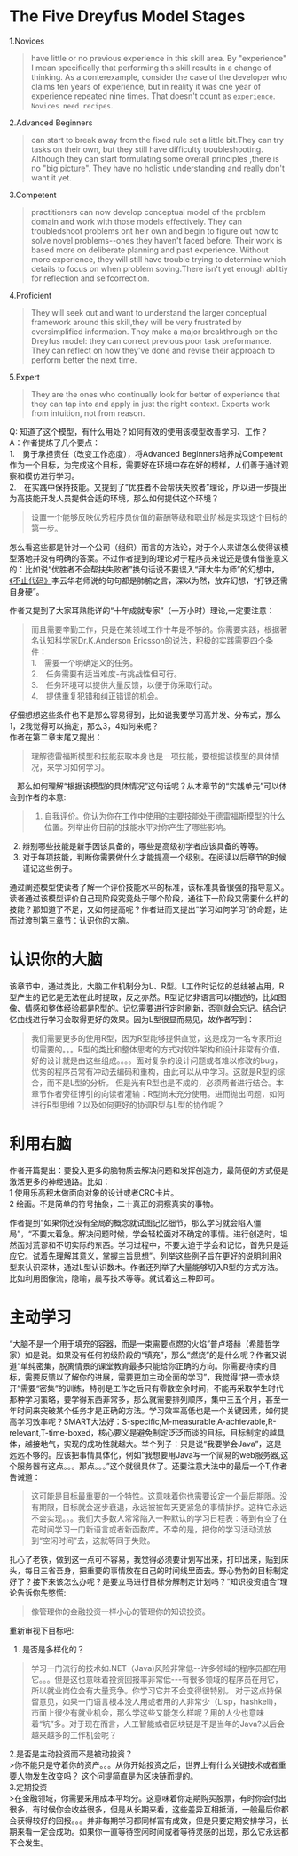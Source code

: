 
The Five Dreyfus Model Stages
=================================

1.Novices<br>
 >  have little or no previous experience in this skill area. By "experience" I mean specifically that performing this skill results in a change of thinking.
  As a conterexample, consider the case of the developer who claims ten years of experience, but in reality it was one year of experience repeated nine times.
  That doesn't count as `experience`.<br>
  `Novices need recipes`.<br>
  
2.Advanced Beginners<br>
 > can start to break away from the fixed rule set a little bit.They can try tasks on their own, but they still have difficulty troubleshooting.
 Although they can start formulating some overall principles ,there is no "big picture". They have no holistic understanding and really don't want it yet.
 
3.Competent<br>
 > practitioners can now develop conceptual model of the problem domain and work with those models effectively. They can troubledshoot problems ont heir own and
 begin to figure out how to solve novel problems--ones they haven't faced before. Their work is based more on deliberate planning and past experience. Without more
 experience, they will still have trouble trying to determine which details to focus on when problem soving.There isn't yet enough ablitiy for reflection and
 selfcorrection.
 
 4.Proficient<br>
 > They will seek out and want to understand the larger conceptual framework around this skill,they will be very frustrated by oversimplified information.
 They make a major breakthrough on the Dreyfus model: they can correct previous poor task preformance. They can reflect on how they've done and revise their approach to
 perform better the next time.
 
 5.Expert<br>
  >They are the ones who continually look for better of experience that they can tap into and apply in just the right context.
  Experts work from intuition, not from reason. <br>

Q: 知道了这个模型，有什么用处？如何有效的使用该模型改善学习、工作？<br>
A：作者提炼了几个要点：<br>
  1.　勇于承担责任（改变工作态度），将Advanced Beginners培养成Competent作为一个目标，为完成这个目标，需要好在环境中存在好的榜样，人们善于通过观察和模仿进行学习。<br>
  2.　在实践中保持技能。又提到了“优胜者不会帮扶失败者”理论，所以进一步提出为高技能开发人员提供合适的环境，那么如何提供这个环境？<br>
  >设置一个能够反映优秀程序员价值的薪酬等级和职业阶梯是实现这个目标的第一步。<br>
  
 怎么看这些都是针对一个公司（组织）而言的方法论，对于个人来讲怎么使得该模型落地并没有明确的答案。不过作者提到的理论对于程序员来说还是很有借鉴意义的：比如说“优胜者不会帮扶失败者”换句话说不要误入“拜大牛为师”的幻想中，[《不止代码》](http://techforum-img.cn-hangzhou.oss-pub.aliyun-inc.com/1530517140411/Codelife.pdf)李云华老师说的句句都是肺腑之言，深以为然，放弃幻想，“打铁还需自身硬”。<br>
 
  作者又提到了大家耳熟能详的“十年成就专家”（一万小时）理论,一定要注意：<br>
  >而且需要辛勤工作，只是在某领域工作十年是不够的。你需要实践，根据著名认知科学家Dr.K.Anderson Ericsson的说法，积极的实践需要四个条件：<br>
   1.　需要一个明确定义的任务。<br>
   2.　任务需要有适当难度-有挑战性但可行。<br>
   3.　任务环境可以提供大量反馈，以便于你采取行动。<br>
   4.　提供重复犯错和纠正错误的机会。<br>
   
   仔细想想这些条件也不是那么容易得到，比如说我要学习高并发、分布式，那么1，2我觉得可以搞定，那么3，4如何来呢？<br>作者在第二章末尾又提出：
   >理解德雷福斯模型和技能获取本身也是一项技能，要根据该模型的具体情况，来学习如何学习。
   
  　那么如何理解“根据该模型的具体情况”这句话呢？从本章节的“实践单元”可以体会到作者的本意:<br>
  >1. 自我评价。你认为你在工作中使用的主要技能处于德雷福斯模型的什么位置。列举出你目前的技能水平对你产生了哪些影响。<br>
   2. 辨别哪些技能是新手因该具备的，哪些是高级初学者应该具备的等等。<br>
   3. 对于每项技能，判断你需要做什么才能提高一个级别。在阅读以后章节的时候谨记这些例子。<br>
   
  通过阐述模型使读者了解一个评价技能水平的标准，该标准具备很强的指导意义。读者通过该模型评价自己现阶段究竟处于哪个阶段，通往下一阶段又需要什么样的技能？那知道了不足，又如何提高呢？作者进而又提出“学习如何学习”的命题，进而过渡到第三章节：认识你的大脑。<br>
  
  认识你的大脑
  =================================
  该章节中，通过类比，大脑工作机制分为L、R型。L工作时记忆的总线被占用，R型产生的记忆是无法在此时提取，反之亦然。R型记忆非语言可以描述的，比如图像、情感和整体经验都是R型的。记忆需要进行定时刷新，否则就会忘记。结合记忆曲线进行学习会取得更好的效果。因为L型很显而易见，故作者写到：<br>
  >我们需要更多的使用R型，因为R型能够提供直觉，这是成为一名专家所迫切需要的。。。R型的类比和整体思考的方式对软件架构和设计非常有价值，好的设计就是由这些组成。。。。面对复杂的设计问题或者难以修改的bug，优秀的程序员常有冲动去编码和重构，由此可以从中学习。这就是R型的综合，而不是L型的分析。
  但是光有R型也是不成的，必须两者进行结合。本章节作者旁征博引的向读者灌输：R型尚未充分使用。进而抛出问题，如何进行R型思维？以及如何更好的协调R型与L型的协作呢？
  
  
  利用右脑
  =================================
  作者开篇提出：要投入更多的脑物质去解决问题和发挥创造力，最简便的方式便是激活更多的神经通路。比如：<br>
  1 使用乐高积木做面向对象的设计或者CRC卡片。<br>
  2 绘画。不是简单的符号抽象，二十真正的洞察真实的事物。<br>
 
  作者提到“如果你还没有全局的概念就试图记忆细节，那么学习就会陷入僵局”，“不要太着急。解决问题时候，学会轻松面对不确定的事情。进行创造时，坦然面对荒谬和不切实际的东西。学习过程中，不要太迫于学会和记忆，首先只是适应它。试着先理解其意义，掌握主旨思想”。列举这些例子旨在更好的说明利用R型来认识深林，通过L型认识数木。作者还列举了大量能够切入R型的方式方法。比如利用图像流，隐喻，晨写技术等等。就试着这三种即可。<br>
  
  
  主动学习
  =================================
  “大脑不是一个用于填充的容器，而是一束需要点燃的火焰”普卢塔赫（希腊哲学家）如是说。如果没有任何初级阶段的“填充”，那么“燃烧”的是什么呢？作者又说道“单纯密集，脱离情景的课堂教育最多只能给你正确的方向。你需要持续的目标，需要反馈以了解你的进展，需要更加主动全面的学习”，我觉得“把一壶水烧开”需要“密集”的训练，特别是工作之后只有零散空余时间，不能再采取学生时代那种学习策略，要学得东西非常多，那么就需要排列顺序，集中三五个月，甚至一年时间来突破某个任务才是正确的方法。学习效率高低也是一个关键因素，如何提高学习效率呢？SMART大法好：S-specific,M-measurable,A-achievable,R-relevant,T-time-boxed，核心要义是避免制定泛泛而谈的目标，目标制定的越具体，越接地气，实现的成功性就越大。举个列子：只是说“我要学会Java”，这是远远不够的。应该把事情具体化，例如“我想要用Java写一个简易的web服务器,这个服务器有这点。。。那点。。。”这个就很具体了。还要注意大法中的最后一个T,作者告诫道：<br>
  >这可能是目标最重要的一个特性。这意味着你也需要设定一个最后期限。没有期限，目标就会逐步衰退，永远被被每天更紧急的事情排挤。这样它永远不会实现。。。我们大多数人常常陷入一种默认的学习日程表：等到有空了在花时间学习一门新语言或者新函数库。不幸的是，把你的学习活动流放到“空闲时间”去，这就等同于失败。
    
  扎心了老铁，做到这一点可不容易，我觉得必须要计划写出来，打印出来，贴到床头，每日三省吾身，把重要的事情放在自己的时间线里面去。野心勃勃的目标制定好了？接下来该怎么办呢？是要立马进行目标分解制定计划吗？“知识投资组合”理论告诉你先憋慌:<br>
  >像管理你的金融投资一样小心的管理你的知识投资。
  
  重新审视下目标吧:<br>
   1. 是否是多样化的？<br>
   >学习一门流行的技术如.NET（Java)风险非常低--许多领域的程序员都在用它。。。但是这也意味着投资回报率非常低---有很多领域的程序员在用它，所以就业岗位会有大量竞争。你学习它并不会变得很特别。
    对于这点持保留意见，如果一门语言根本没人用或者用的人非常少（Lisp，hashkell)，市面上很少有就业机会，那么学这些又能怎么样呢？用的人少也意味着“坑”多。对于现在而言，人工智能或者区块链是不是当年的Java?以后会越来越多的工作机会呢？<br>
    
   2.是否是主动投资而不是被动投资？<br>
    >你不能只是守着你的资产。。。从你开始投资之后，世界上有什么关键技术或者重要人物发生改变吗？
    这个问提简直是为区块链而提的。<br>
    3.定期投资<br>
    >在金融领域，你需要采用成本平均分。这意味着你定期购买股票，有时你会付出很多，有时候你会收益很多，但是从长期来看，这些差异互相抵消，一般最后你都会获得较好的回报。。。并非每期学习都同样富有成效，但是只要定期安排学习，长期来看一定会成功。如果你一直等待空闲时间或者等待灵感的出现，那么它永远都不会发生。
    
   
    
    
    
